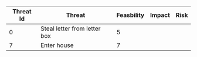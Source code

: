 | Threat Id | Threat                       | Feasbility | Impact | Risk |
| --------- | ---------------------------- | ---------- | ------ | ---- |
| 0         | Steal letter from letter box | 5          |        |      |
| 7         | Enter house                  | 7          |        |      |
